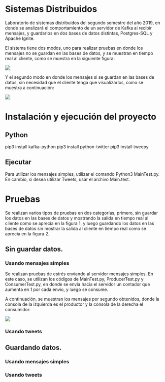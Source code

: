 # Sistemas Distribuidos
Laboratorio de sistemas distribuidos del segundo semestre del año 2019, en donde se analizará el comportamiento de un servidor de Kafka al recibir mensajes, y guardarlos en dos bases de datos distintas, Postgres-SQL y Apache Ignite.

El sistema tiene dos modos, uno para realizar pruebas en donde los mensajes no se guardan en las bases de datos, y se muestran en tiempo real al cliente, como se muestra en la siguiente figura:

![](Recursos/Sistem1.png)

Y el segundo modo en donde los mensajes si se guardan en las bases de datos, sin necesidad que el cliente tenga que visualizarlos, como se muestra a continuación:

![](Recursos/Sistem2.png)

# Instalación y ejecución del proyecto
## Python

pip3 install kafka-python
pip3 install python-twitter
pip3 install tweepy


## Ejecutar
Para utilizar los mensajes simples, utilizar el comando Python3 MainTest.py. En cambio, si desea utilizar Tweets, usar el archivo Main.test.


# Pruebas

Se realizan varios tipos de pruebas en dos categorías, primero, sin guardar los datos en las bases de datos y mostrando la salida en tiempo real al cliente como se aprecia en la figura 1, y luego guardando los datos en las bases de datos sin mostrar la salida al cliente en tiempo real como se aprecia en la figura 2.
## Sin guardar datos.
### Usando mensajes simples

Se realizan pruebas de estrés enviando al servidor mensajes simples. En este caso, se utilizan los códigos de MainTest.py, ProducerTest.py y ConsumerTest.py, en donde se envía hacia el servidor un contador que aumenta en 1 por cada envío, y luego se consume.

A continuación, se muestran los mensajes por segundo obtenidos, donde la consola de la izquierda es el productor y la consola de la derecha el consumidor:

![](Recursos/MessagesTest.gif)

### Usando tweets

## Guardando datos.
### Usando mensajes simples

### Usando tweets
